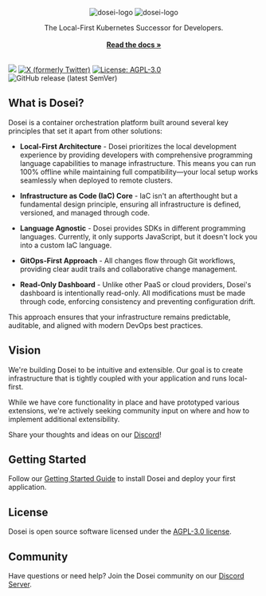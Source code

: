 <p align="center">
    <img alt="dosei-logo" src=".github/assets/logo.svg#gh-light-mode-only">
    <img alt="dosei-logo" src=".github/assets/logo-white.svg#gh-dark-mode-only">
</p>

<p align="center">
The Local-First Kubernetes Successor for Developers.<br/>
<br />
<a href="https://dosei.io/docs"><strong>Read the docs »</strong></a>
<br />
<br />
</p>

[![](https://img.shields.io/discord/1144175748559683615?logo=discord&logoColor=7289DA&label=Discord)](https://discord.com/invite/BP5aUkhcAh)
[![X (formerly Twitter)](https://img.shields.io/twitter/follow/doseidotio?style=flat&logo=x)](https://x.com/doseidotio)
[![License: AGPL-3.0](https://img.shields.io/badge/license-AGPL--3.0-white)](https://www.gnu.org/licenses/agpl-3.0.en.html#license-text)
![GitHub release (latest SemVer)](https://img.shields.io/github/v/release/doseidotio/dosei?sort=semver)

## What is Dosei?

Dosei is a container orchestration platform built around several key principles that set it apart from other solutions:

- **Local-First Architecture** - Dosei prioritizes the local development experience by providing developers with comprehensive programming language capabilities to manage infrastructure. This means you can run 100% offline while maintaining full compatibility—your local setup works seamlessly when deployed to remote clusters.

- **Infrastructure as Code (IaC) Core** - IaC isn't an afterthought but a fundamental design principle, ensuring all infrastructure is defined, versioned, and managed through code.

- **Language Agnostic** - Dosei provides SDKs in different programming languages. Currently, it only supports JavaScript, but it doesn't lock you into a custom IaC language.

- **GitOps-First Approach** - All changes flow through Git workflows, providing clear audit trails and collaborative change management.

- **Read-Only Dashboard** - Unlike other PaaS or cloud providers, Dosei's dashboard is intentionally read-only. All modifications must be made through code, enforcing consistency and preventing configuration drift.

This approach ensures that your infrastructure remains predictable, auditable, and aligned with modern DevOps best practices.

## Vision

We're building Dosei to be intuitive and extensible. Our goal is to create infrastructure that is tightly coupled with your application and runs local-first.

While we have core functionality in place and have prototyped various extensions, we're actively seeking community input on where and how to implement additional extensibility.

Share your thoughts and ideas on our [Discord](https://discord.com/invite/BP5aUkhcAh)!

## Getting Started

Follow our [Getting Started Guide](https://dosei.io/docs/getting-started) to install Dosei and deploy your first application.

## License

Dosei is open source software licensed under the [AGPL-3.0 license](LICENSE).

## Community

Have questions or need help? Join the Dosei community on our [Discord Server](https://discord.com/invite/BP5aUkhcAh).

